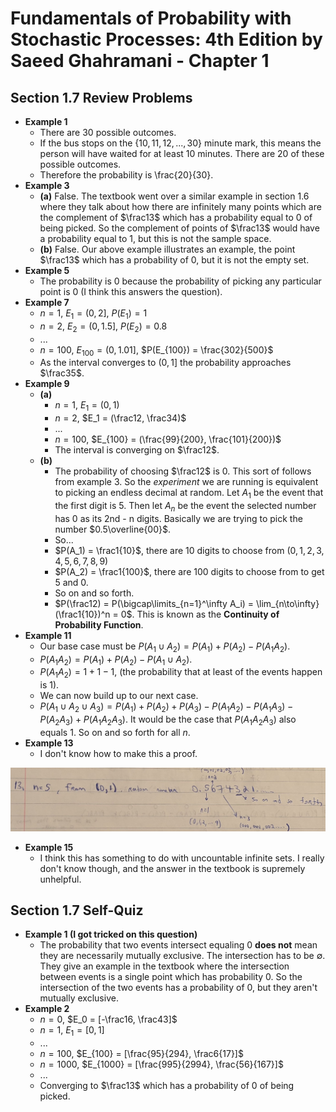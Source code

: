 # Fundamentals of Probability with Stochastic Processes: 4th Edition by Saeed Ghahramani - Chapter 1

## Section 1.7 Review Problems

* **Example 1**
  * There are 30 possible outcomes.
  * If the bus stops on the $\{10, 11, 12, ..., 30\}$ minute mark, this means the person will have waited for at least 10 minutes. There are 20 of these possible outcomes.
  * Therefore the probability is \frac{20}{30}.
* **Example 3**
  * **(a)** False. The textbook went over a similar example in section 1.6 where they talk about how there are infinitely many points which are the complement of $\frac13$ which has a probability equal to 0 of being picked. So the complement of points of $\frac13$ would have a probability equal to 1, but this is not the sample space.
  * **(b)** False. Our above example illustrates an example, the point $\frac13$ which has a probability of 0, but it is not the empty set.
* **Example 5**
  * The probability is 0 because the probability of picking any particular point is 0 (I think this answers the question).
* **Example 7**
  * $n = 1$, $E_1 = (0, 2]$, $P(E_1) = 1$
  * $n = 2$, $E_2 = (0, 1.5]$, $P(E_2) = 0.8$
  * ...
  * $n = 100$, $E_{100} = (0, 1.01]$, $P(E_{100}) = \frac{302}{500}$
  * As the interval converges to $(0, 1]$ the probability approaches $\frac35$.
* **Example 9**
  * **(a)**
    * $n = 1$, $E_1 = (0, 1)$
    * $n = 2$, $E_1 = (\frac12, \frac34)$
    * ...
    * $n = 100$, $E_{100} = (\frac{99}{200}, \frac{101}{200})$
    * The interval is converging on $\frac12$.
  * **(b)**
    * The probability of choosing $\frac12$ is 0. This sort of follows from example 3. So the *experiment* we are running is equivalent to picking an endless decimal at random. Let $A_1$ be the event that the first digit is 5. Then let $A_n$ be the event the selected number has 0 as its 2nd - n digits. Basically we are trying to pick the number $0.5\overline{00}$.
    * So...
    * $P(A_1) = \frac1{10}$, there are 10 digits to choose from $(0, 1, 2, 3, 4, 5, 6, 7, 8, 9)$
    * $P(A_2) = \frac1{100}$, there are 100 digits to choose from to get 5 and 0.
    * So on and so forth.
    * $P(\frac12) = P(\bigcap\limits_{n=1}^\infty A_i) = \lim_{n\to\infty}(\frac1{10})^n = 0$. This is known as the **Continuity of Probability Function**.
* **Example 11**
  * Our base case must be $P(A_1 \cup A_2) = P(A_1) + P(A_2) - P(A_1A_2)$.
  * $P(A_1A_2) = P(A_1) + P(A_2) - P(A_1 \cup A_2)$.
  * $P(A_1A_2) = 1 + 1 - 1$, (the probability that at least of the events happen is 1).
  * We can now build up to our next case.
  * $P(A_1 \cup A_2 \cup A_3) = P(A_1) + P(A_2) + P(A_3) - P(A_1A_2) - P(A_1A_3) - P(A_2A_3) + P(A_1A_2A_3)$. It would be the case that $P(A_1A_2A_3)$ also equals 1. So on and so forth for all $n$.
* **Example 13**
  * I don't know how to make this a proof.

<img src = "images\problem_1-7-13.jpg" alt = "Example 1.19 Solution" width = "600"/>

* **Example 15**
  * I think this has something to do with uncountable infinite sets. I really don't know though, and the answer in the textbook is supremely unhelpful.

## Section 1.7 Self-Quiz

* **Example 1 (I got tricked on this question)**
  * The probability that two events intersect equaling 0 **does not** mean they are necessarily mutually exclusive. The intersection has to be  $\emptyset$. They give an example in the textbook where the intersection between events is a single point which has probability 0. So the intersection of the two events has a probability of 0, but they aren't mutually exclusive.
* **Example 2**
  * $n = 0$, $E_0 = [-\frac16, \frac43]$
  * $n = 1$, $E_1 = [0, 1]$
  * ...
  * $n = 100$, $E_{100} = [\frac{95}{294}, \frac6{17}]$
  * $n = 1000$, $E_{1000} = [\frac{995}{2994}, \frac{56}{167}]$
  * ...
  * Converging to $\frac13$ which has a probability of 0 of being picked.